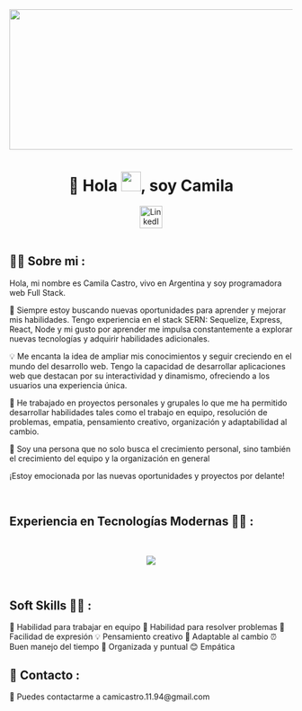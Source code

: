 <div align="center">
    <img src="https://user-images.githubusercontent.com/95478989/198955082-6e78ebb5-e1e4-49f9-8d32-6e5af3984dcd.gif"  width="1200" height="250"> 
</div >
    <h1 align="center">👋 Hola <img src="https://media.giphy.com/media/hvRJCLFzcasrR4ia7z/giphy.gif" width="35">, soy Camila </h1>
    <div align="center">
        <a  href="https://www.linkedin.com/in/ccamila-castro/">
        <img   src="https://camo.githubusercontent.com/f4f0ef7493c38feb75ede98d04b23bf1d019e30f9239f5f7113a3a84cb0d791d/68747470733a2f2f696d672e69636f6e73382e636f6d2f666c75656e63792f34382f3030303030302f6c696e6b6564696e2e706e67" width="40" height="40" alt="LinkedIn">
        </a>
    </div>
    

<br>
    
## 👨‍💻 Sobre mi  :
Hola, mi nombre es Camila Castro, vivo en Argentina y soy programadora web Full Stack.

🚀 Siempre estoy buscando nuevas oportunidades para aprender y mejorar mis habilidades. Tengo experiencia en el stack SERN: Sequelize, Express, React, Node  y mi gusto por aprender me impulsa constantemente a explorar nuevas tecnologías y adquirir habilidades adicionales. 

💡 Me encanta la idea de ampliar mis conocimientos y seguir creciendo en el mundo del desarrollo web. Tengo la capacidad de desarrollar aplicaciones web que destacan por su interactividad y dinamismo, ofreciendo a los usuarios una experiencia única.

💼 He trabajado en proyectos personales y grupales lo que me ha permitido desarrollar habilidades tales como el trabajo en equipo, resolución de problemas, empatia, pensamiento creativo, organización y adaptabilidad al cambio.

🤗 Soy una persona que no solo busca el crecimiento personal, sino también el crecimiento del equipo y la organización en general

¡Estoy emocionada por las nuevas oportunidades y proyectos por delante!


<br>

## Experiencia en Tecnologías Modernas 🧑‍💻 :

<br>

<p align="center">
  <a href="https://skillicons.dev">
    <img src="https://skillicons.dev/icons?i=git,css,html,js,nodejs,react,redux,postgres,sequelize,express" />
  </a>
</p>

<br>

## Soft Skills 🧑‍💻 :
🤝 Habilidad para trabajar en equipo
🧩 Habilidad para resolver problemas
📢 Facilidad de expresión
💡 Pensamiento creativo
🌱 Adaptable al cambio
⏰ Buen manejo del tiempo
📅 Organizada y puntual
😊 Empática





## 🔗 Contacto :

<p>📧 Puedes contactarme a camicastro.11.94@gmail.com</p>
